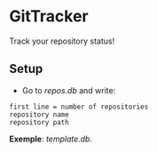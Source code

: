 # GitTracker

Track your repository status!

## Setup

+ Go to *repos.db* and write:

```	
first line = number of repositories
repository name
repository path
```

**Exemple**: *template.db*.
